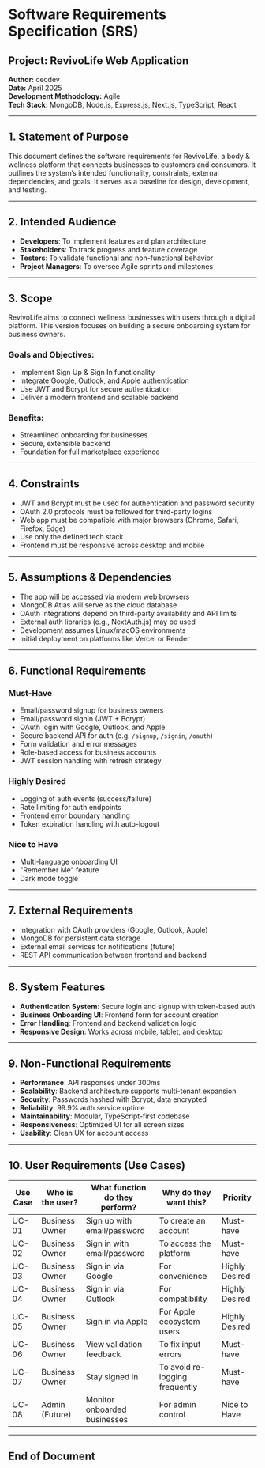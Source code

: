 # Software Requirements Specification (SRS)

## Project: RevivoLife Web Application  
**Author:** cecdev  
**Date:** April 2025  
**Development Methodology:** Agile  
**Tech Stack:** MongoDB, Node.js, Express.js, Next.js, TypeScript, React  

---

## 1. Statement of Purpose

This document defines the software requirements for RevivoLife, a body & wellness platform that connects businesses to customers and consumers. It outlines the system’s intended functionality, constraints, external dependencies, and goals. It serves as a baseline for design, development, and testing.

---

## 2. Intended Audience

- **Developers**: To implement features and plan architecture  
- **Stakeholders**: To track progress and feature coverage  
- **Testers**: To validate functional and non-functional behavior  
- **Project Managers**: To oversee Agile sprints and milestones  

---

## 3. Scope

RevivoLife aims to connect wellness businesses with users through a digital platform. This version focuses on building a secure onboarding system for business owners.

### Goals and Objectives:
- Implement Sign Up & Sign In functionality
- Integrate Google, Outlook, and Apple authentication
- Use JWT and Bcrypt for secure authentication
- Deliver a modern frontend and scalable backend

### Benefits:
- Streamlined onboarding for businesses
- Secure, extensible backend
- Foundation for full marketplace experience

---

## 4. Constraints

- JWT and Bcrypt must be used for authentication and password security
- OAuth 2.0 protocols must be followed for third-party logins
- Web app must be compatible with major browsers (Chrome, Safari, Firefox, Edge)
- Use only the defined tech stack
- Frontend must be responsive across desktop and mobile

---

## 5. Assumptions & Dependencies

- The app will be accessed via modern web browsers
- MongoDB Atlas will serve as the cloud database
- OAuth integrations depend on third-party availability and API limits
- External auth libraries (e.g., NextAuth.js) may be used
- Development assumes Linux/macOS environments
- Initial deployment on platforms like Vercel or Render

---

## 6. Functional Requirements

### Must-Have
- Email/password signup for business owners
- Email/password signin (JWT + Bcrypt)
- OAuth login with Google, Outlook, and Apple
- Secure backend API for auth (e.g. `/signup`, `/signin`, `/oauth`)
- Form validation and error messages
- Role-based access for business accounts
- JWT session handling with refresh strategy

### Highly Desired
- Logging of auth events (success/failure)
- Rate limiting for auth endpoints
- Frontend error boundary handling
- Token expiration handling with auto-logout

### Nice to Have
- Multi-language onboarding UI
- "Remember Me" feature
- Dark mode toggle

---

## 7. External Requirements

- Integration with OAuth providers (Google, Outlook, Apple)
- MongoDB for persistent data storage
- External email services for notifications (future)
- REST API communication between frontend and backend

---

## 8. System Features

- **Authentication System**: Secure login and signup with token-based auth
- **Business Onboarding UI**: Frontend form for account creation
- **Error Handling**: Frontend and backend validation logic
- **Responsive Design**: Works across mobile, tablet, and desktop

---

## 9. Non-Functional Requirements

- **Performance**: API responses under 300ms
- **Scalability**: Backend architecture supports multi-tenant expansion
- **Security**: Passwords hashed with Bcrypt, data encrypted
- **Reliability**: 99.9% auth service uptime
- **Maintainability**: Modular, TypeScript-first codebase
- **Responsiveness**: Optimized UI for all screen sizes
- **Usability**: Clean UX for account access

---

## 10. User Requirements (Use Cases)

| Use Case | Who is the user? | What function do they perform? | Why do they want this? | Priority |
|----------|------------------|--------------------------------|------------------------|----------|
| UC-01 | Business Owner | Sign up with email/password | To create an account | Must-have |
| UC-02 | Business Owner | Sign in with email/password | To access the platform | Must-have |
| UC-03 | Business Owner | Sign in via Google | For convenience | Highly Desired |
| UC-04 | Business Owner | Sign in via Outlook | For compatibility | Highly Desired |
| UC-05 | Business Owner | Sign in via Apple | For Apple ecosystem users | Highly Desired |
| UC-06 | Business Owner | View validation feedback | To fix input errors | Must-have |
| UC-07 | Business Owner | Stay signed in | To avoid re-logging frequently | Must-have |
| UC-08 | Admin (Future) | Monitor onboarded businesses | For admin control | Nice to Have |

---

## End of Document
